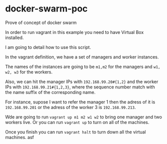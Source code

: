 # docker-swarm-poc
Prove of concept of docker swarm

In order to run vagrant in this example you need to have Virtual Box installed.

I am going to detail how to use this script.

In the vagrant definition, we have a set of managers and worker instances.

The names of the instances are going to be `m1,m2` for the managers and `w1, w2, w3` for the workers.

Also, we can hit the manager IPs with `192.168.99.20#{1,2}` and the worker IPs with `192.168.99.21#{1,2,3}`, where the sequence number match with the name suffix of the corresponding name.

For instance, supose I want to refer the manager 1 then the adress of it is `192.168.99.201` or the adress of the worker 3 is `192.168.99.213`.

Wde are going to run `vagrant up m1 m2 w1 w2` to bring one manager and two workers live. Or you can run `vagrant up` to turn on all of the machines.

Once you finish you can run `vagrant halt` to turn down all the virtual machines.
asf
